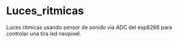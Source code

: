 # Luces_ritmicas
Luces ritmicas usando sensor de sonido via ADC del esp8266 para controlar una tira led neopixel.
